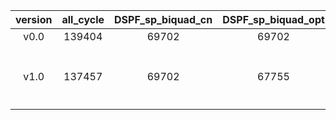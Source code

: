 |version|all_cycle|DSPF_sp_biquad_cn|DSPF_sp_biquad_opt|data|acc_rate|contributor| comment |
|:-:|:-:|:-:|:-:|:-:|:-:|:-:|:-:|
|v0.0|139404|69702|69702|202104261116|0%|zhuanshulz||
|v1.0|137457|69702|67755|202105141853|2.79%|zhuanshulz| 将b[] * X[]通过向量单元完成 |
